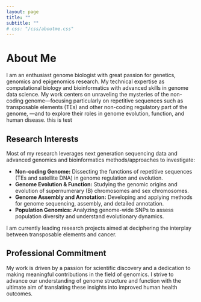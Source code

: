 ```yaml
---
layout: page
title: "" 
subtitle: "" 
# css: "/css/aboutme.css"
---
```


# About Me

I am an enthusiast genome biologist with great passion for genetics, genomics and epigenomics research. 
My technical expertise as computational biology and bioinformatics with advanced skills in genome data science. My work centers on unraveling the mysteries of the non-coding genome—focusing particularly on repetitive sequences such as transposable elements (TEs) and other non-coding regulatory part of the genome, —and to explore their roles in genome evolution, function, and human disease.
this is test


## Research Interests

Most of my research leverages next generation sequencing data and advanced genomics and bioinformatics methods/approaches to investigate:

- **Non-coding Genome:** Dissecting the functions of repetitive sequences (TEs and satellite DNA) in genome regulation and evolution.
- **Genome Evolution & Function:** Studying the genomic origins and evolution of supernumerary (B) chromosomes and sex chromosomes.
- **Genome Assembly and Annotation:** Developing and applying methods for genome sequencing, assembly, and detailed annotation.
- **Population Genomics:** Analyzing genome-wide SNPs to assess population diversity and understand evolutionary dynamics.


I am currently leading research projects aimed at deciphering the interplay between transposable elements and cancer. 


## Professional Commitment

My work is driven by a passion for scientific discovery and a dedication to making meaningful contributions in the field of genomics. I strive to advance our understanding of genome structure and function with the ultimate aim of translating these insights into improved human health outcomes.



